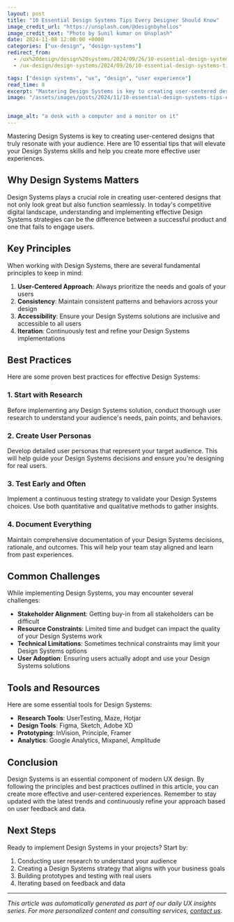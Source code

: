 ```yaml
---
layout: post
title: "10 Essential Design Systems Tips Every Designer Should Know"
image_credit_url: "https://unsplash.com/@designbyhelios"
image_credit_text: "Photo by Sunil kumar on Unsplash"
date: 2024-11-08 12:00:00 +0000
categories: ["ux-design", "design-systems"]
redirect_from:
  - /ux%20design/design%20systems/2024/09/26/10-essential-design-systems-tips-every-designer-should-know/
  - /ux-design/design-systems/2024/09/26/10-essential-design-systems-tips-every-designer-should-know/

tags: ["design systems", "ux", "design", "user experience"]
read_time: 8
excerpt: "Mastering Design Systems is key to creating user-centered designs that truly resonate with your audience. Here are 10 essential tips that will elevate..."
image: "/assets/images/posts/2024/11/10-essential-design-systems-tips-every-designer-should-know.jpg"


image_alt: "a desk with a computer and a monitor on it"
---
```


Mastering Design Systems is key to creating user-centered designs that truly resonate with your audience. Here are 10 essential tips that will elevate your Design Systems skills and help you create more effective user experiences.

## Why Design Systems Matters

Design Systems plays a crucial role in creating user-centered designs that not only look great but also function seamlessly. In today's competitive digital landscape, understanding and implementing effective Design Systems strategies can be the difference between a successful product and one that fails to engage users.

## Key Principles

When working with Design Systems, there are several fundamental principles to keep in mind:

1. **User-Centered Approach**: Always prioritize the needs and goals of your users
2. **Consistency**: Maintain consistent patterns and behaviors across your design
3. **Accessibility**: Ensure your Design Systems solutions are inclusive and accessible to all users
4. **Iteration**: Continuously test and refine your Design Systems implementations

## Best Practices

Here are some proven best practices for effective Design Systems:

### 1. Start with Research
Before implementing any Design Systems solution, conduct thorough user research to understand your audience's needs, pain points, and behaviors.

### 2. Create User Personas
Develop detailed user personas that represent your target audience. This will help guide your Design Systems decisions and ensure you're designing for real users.

### 3. Test Early and Often
Implement a continuous testing strategy to validate your Design Systems choices. Use both quantitative and qualitative methods to gather insights.

### 4. Document Everything
Maintain comprehensive documentation of your Design Systems decisions, rationale, and outcomes. This will help your team stay aligned and learn from past experiences.

## Common Challenges

While implementing Design Systems, you may encounter several challenges:

- **Stakeholder Alignment**: Getting buy-in from all stakeholders can be difficult
- **Resource Constraints**: Limited time and budget can impact the quality of your Design Systems work
- **Technical Limitations**: Sometimes technical constraints may limit your Design Systems options
- **User Adoption**: Ensuring users actually adopt and use your Design Systems solutions

## Tools and Resources

Here are some essential tools for Design Systems:

- **Research Tools**: UserTesting, Maze, Hotjar
- **Design Tools**: Figma, Sketch, Adobe XD
- **Prototyping**: InVision, Principle, Framer
- **Analytics**: Google Analytics, Mixpanel, Amplitude

## Conclusion

Design Systems is an essential component of modern UX design. By following the principles and best practices outlined in this article, you can create more effective and user-centered experiences. Remember to stay updated with the latest trends and continuously refine your approach based on user feedback and data.

## Next Steps

Ready to implement Design Systems in your projects? Start by:

1. Conducting user research to understand your audience
2. Creating a Design Systems strategy that aligns with your business goals
3. Building prototypes and testing with real users
4. Iterating based on feedback and data

---

*This article was automatically generated as part of our daily UX insights series. For more personalized content and consulting services, [contact us](/contact/).*
